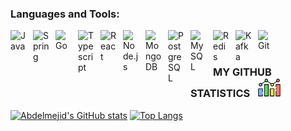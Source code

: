 
### Languages and Tools:

[<img align="left" alt="Java" width="26px" src="https://cdn.jsdelivr.net/gh/devicons/devicon@latest/icons/java/java-original-wordmark.svg" style="padding-right:10px;" />](https://www.java.com/en/)
[<img align="left" alt="Spring" width="26px" src="https://cdn.jsdelivr.net/gh/devicons/devicon@latest/icons/spring/spring-original-wordmark.svg" style="padding-right:10px;" />](https://spring.io/)
[<img align="left" alt="Go" width="26px" src="https://cdn.jsdelivr.net/gh/devicons/devicon@latest/icons/go/go-original-wordmark.svg" style="padding-right:10px;" />](https://www.go.dev/)
[<img align="left" alt="Typescript" width="26px" src="https://cdn.jsdelivr.net/gh/devicons/devicon@latest/icons/typescript/typescript-original.svg" style="padding-right:10px;" />](https://www.typescriptlang.org/)
[<img align="left" alt="React" width="26px" src="https://cdn.jsdelivr.net/gh/devicons/devicon/icons/react/react-original-wordmark.svg" style="padding-right:10px;" />](https://reactjs.org/)
[<img align="left" alt="Node.js" width="26px" src="https://cdn.jsdelivr.net/gh/devicons/devicon/icons/nodejs/nodejs-original-wordmark.svg" style="padding-right:10px;" />](https://nodejs.org/)
[<img align="left" alt="MongoDB" width="26px" src="https://cdn.jsdelivr.net/gh/devicons/devicon/icons/mongodb/mongodb-original-wordmark.svg" style="padding-right:10px;" />](https://www.mongodb.com/)
[<img align="left" alt="PostgreSQL" width="26px" src="https://cdn.jsdelivr.net/gh/devicons/devicon/icons/postgresql/postgresql-original-wordmark.svg" style="padding-right:10px;" />](https://www.postgresql.org/)
[<img align="left" alt="MySQL" width="26px" src="https://cdn.jsdelivr.net/gh/devicons/devicon@latest/icons/mysql/mysql-original-wordmark.svg" style="padding-right:10px;" />](https://www.mysql.com/)
[<img align="left" alt="Redis" width="26px" src="https://cdn.jsdelivr.net/gh/devicons/devicon@latest/icons/redis/redis-original-wordmark.svg" style="padding-right:10px;" />](https://redis.io/)
[<img align="left" alt="Kafka" width="26px" src="https://cdn.jsdelivr.net/gh/devicons/devicon@latest/icons/apachekafka/apachekafka-original-wordmark.svg" style="padding-right:10px;" />](https://kafka.apache.org/)
[<img align="left" alt="Git" width="26px" src="https://cdn.jsdelivr.net/gh/devicons/devicon/icons/git/git-original-wordmark.svg" style="padding-right:10px;" />](https://git.com)



<br />
<br />

### MY GITHUB STATISTICS &nbsp; <img src="./img/statistics.png" height="30" align="justify"/>

[![Abdelmejid's GitHub stats](https://github-readme-stats.vercel.app/api?username=amejid&count_private=true&hide_title=true&show_icons=true&hide_border=true&theme=nightowl&bg_color=161B22)](https://github.com/anuraghazra/github-readme-stats)
[![Top Langs](https://github-readme-stats.vercel.app/api/top-langs/?username=amejid&card_width=250&langs_count=6&hide_border=true&layout=compact&theme=nightowl&bg_color=161B22)](https://github.com/anuraghazra/github-readme-stats)


[twitter]: https://twitter.com/amejidoumer
[instagram]: https://instagram.com/amejid
[linkedin]: https://linkedin.com/in/amejid
